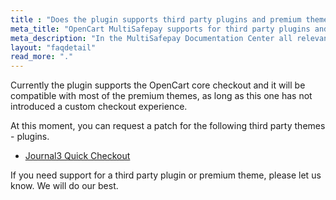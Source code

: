 ```yaml
---
title : "Does the plugin supports third party plugins and premium themes?"
meta_title: "OpenCart MultiSafepay supports for third party plugins and premium themes - MultiSafepay support"
meta_description: "In the MultiSafepay Documentation Center all relevant information regarding our Plugins and API. As well as Support pages for Payment Method, Tools and General Questions. You can also find the contact details of our Support Team and Integration Team."
layout: "faqdetail"
read_more: "."
---
```


Currently the plugin supports the OpenCart core checkout and it will be compatible with most of the premium themes, as long as this one has not introduced a custom checkout experience.

At this moment, you can request a patch for the following third party themes - plugins.

* [Journal3 Quick Checkout](https://docs.multisafepay.com/integrations/plugins/opencart/patches/multisafepay-patch-for-journal3.ocmod.zip)

If you need support for a third party plugin or premium theme, please let us know. We will do our best.
